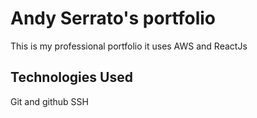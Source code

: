 # Andy Serrato's portfolio
This is my professional portfolio
it uses AWS and ReactJs

## Technologies Used

Git and github
SSH
